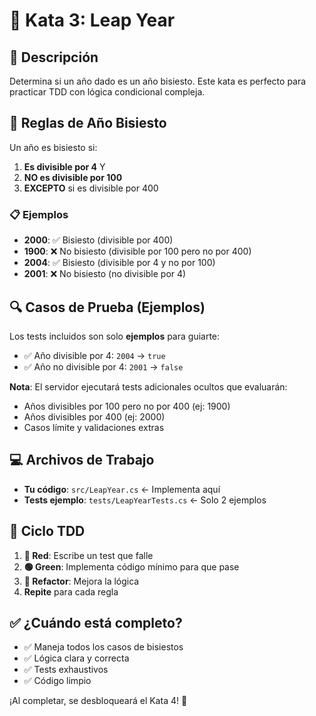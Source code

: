# 🎯 Kata 3: Leap Year

## 📝 Descripción

Determina si un año dado es un año bisiesto. Este kata es perfecto para practicar TDD con lógica condicional compleja.

## 📅 Reglas de Año Bisiesto

Un año es bisiesto si:
1. **Es divisible por 4** Y
2. **NO es divisible por 100** 
3. **EXCEPTO** si es divisible por 400

### 📋 Ejemplos

- **2000**: ✅ Bisiesto (divisible por 400)
- **1900**: ❌ No bisiesto (divisible por 100 pero no por 400)
- **2004**: ✅ Bisiesto (divisible por 4 y no por 100)
- **2001**: ❌ No bisiesto (no divisible por 4)

## 🔍 Casos de Prueba (Ejemplos)

Los tests incluidos son solo **ejemplos** para guiarte:
- ✅ Año divisible por 4: `2004` → `true`
- ✅ Año no divisible por 4: `2001` → `false`

**Nota**: El servidor ejecutará tests adicionales ocultos que evaluarán:
- Años divisibles por 100 pero no por 400 (ej: 1900)
- Años divisibles por 400 (ej: 2000)  
- Casos límite y validaciones extras

## 💻 Archivos de Trabajo

- **Tu código**: `src/LeapYear.cs` ← Implementa aquí
- **Tests ejemplo**: `tests/LeapYearTests.cs` ← Solo 2 ejemplos

## 🔄 Ciclo TDD

1. **🔴 Red**: Escribe un test que falle
2. **🟢 Green**: Implementa código mínimo para que pase
3. **🔵 Refactor**: Mejora la lógica
4. **Repite** para cada regla

## ✅ ¿Cuándo está completo?

- ✅ Maneja todos los casos de bisiestos
- ✅ Lógica clara y correcta
- ✅ Tests exhaustivos
- ✅ Código limpio

¡Al completar, se desbloqueará el Kata 4! 🚀
